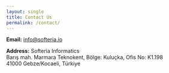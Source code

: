 ```yaml
---
layout: single
title: Contact Us
permalink: /contact/
---
```


**Email:** [info@softeria.io](mailto:info@softeria.io)

**Address:** Softeria Informatics\
Barış mah. Marmara Teknokent, Bölge: Kuluçka, Ofis No: K1.198\
41000 Gebze/Kocaeli, Türkiye
